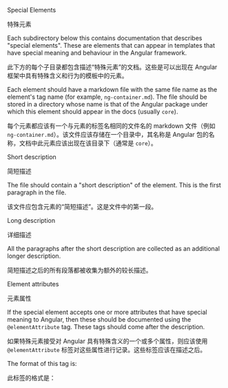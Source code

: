 Special Elements

特殊元素

Each subdirectory below this contains documentation that describes "special elements".
These are elements that can appear in templates that have special meaning and behaviour in the Angular framework.

此下方的每个子目录都包含描述“特殊元素”的文档。这些是可以出现在 Angular 框架中具有特殊含义和行为的模板中的元素。

Each element should have a markdown file with the same file name as the element's tag name \(for example, `ng-container.md`\).
The file should be stored in a directory whose name is that of the Angular package under which this element should appear in the docs \(usually `core`\).

每个元素都应该有一个与元素的标签名相同的文件名的 markdown 文件（例如 `ng-container.md`）。该文件应该存储在一个目录中，其名称是 Angular 包的名称，文档中此元素应该出现在该目录下（通常是 `core`）。

Short description

简短描述

The file should contain a "short description" of the element. This is the first paragraph in the file.

该文件应包含元素的“简短描述”。这是文件中的第一段。

Long description

详细描述

All the paragraphs after the short description are collected as an additional longer description.

简短描述之后的所有段落都被收集为额外的较长描述。

Element attributes

元素属性

If the special element accepts one or more attributes that have special meaning to Angular, then these should be documented using the `@elementAttribute` tag.
These tags should come after the description.

如果特殊元素接受对 Angular 具有特殊含义的一个或多个属性，则应该使用 `@elementAttribute` 标签对这些属性进行记录。这些标签应该在描述之后。

The format of this tag is:

此标签的格式是：